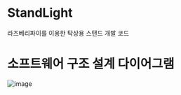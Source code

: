 # StandLight
라즈베리파이를 이용한 탁상용 스탠드 개발 코드

# 소프트웨어 구조 설계 다이어그램

![image](https://user-images.githubusercontent.com/113006033/190331168-d0121812-894b-4887-af4c-50f48921258d.png)